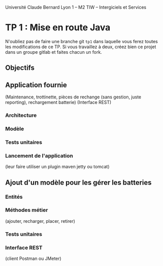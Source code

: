 Université Claude Bernard Lyon 1 – M2 TIW – Intergiciels et Services

# TP 1 : Mise en route Java

N'oubliez pas de faire une branche git `tp1` dans laquelle vous ferez toutes les modifications de ce TP.
Si vous travaillez à deux, créez bien ce projet dans un groupe gitlab et faites chacun un fork.

## Objectifs

## Application fournie

(Maintenance, trottinette, pièces de rechange (sans gestion, juste reporting), rechargement batterie)
(Interface REST)

### Architecture

### Modèle

### Tests unitaires

### Lancement de l'application

(leur faire utiliser un plugin maven jetty ou tomcat)

## Ajout d'un modèle pour les gérer les batteries

### Entités

### Méthodes métier

(ajouter, recharger, placer, retirer)

### Tests unitaires

### Interface REST

(client Postman ou JMeter)